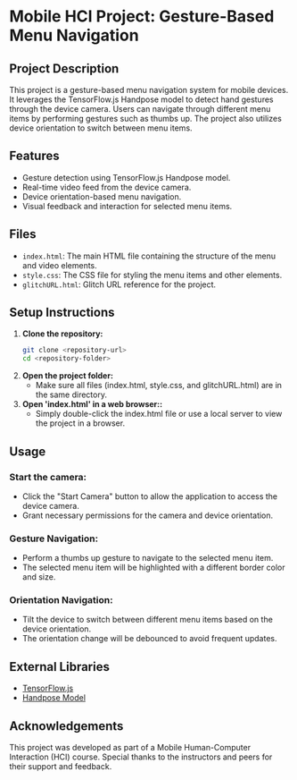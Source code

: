 # Mobile HCI Project: Gesture-Based Menu Navigation

## Project Description

This project is a gesture-based menu navigation system for mobile devices. It leverages the TensorFlow.js Handpose model to detect hand gestures through the device camera. Users can navigate through different menu items by performing gestures such as thumbs up. The project also utilizes device orientation to switch between menu items.

## Features

- Gesture detection using TensorFlow.js Handpose model.
- Real-time video feed from the device camera.
- Device orientation-based menu navigation.
- Visual feedback and interaction for selected menu items.

## Files

- `index.html`: The main HTML file containing the structure of the menu and video elements.
- `style.css`: The CSS file for styling the menu items and other elements.
- `glitchURL.html`: Glitch URL reference for the project.

## Setup Instructions

1. **Clone the repository:**
   ```bash
   git clone <repository-url>
   cd <repository-folder>

2. **Open the project folder:**
   - Make sure all files (index.html, style.css,
    and glitchURL.html) are in the same directory.
3. **Open 'index.html' in a web browser::**
   - Simply double-click the index.html file or use a
    local server to view the project in a browser.

## Usage

### Start the camera:
- Click the "Start Camera" button to allow the application to access the device camera.
- Grant necessary permissions for the camera and device orientation.

### Gesture Navigation:
- Perform a thumbs up gesture to navigate to the selected menu item.
- The selected menu item will be highlighted with a different border color and size.

### Orientation Navigation:
- Tilt the device to switch between different menu items based on the device orientation.
- The orientation change will be debounced to avoid frequent updates.

## External Libraries
- [TensorFlow.js](https://cdn.jsdelivr.net/npm/@tensorflow/tfjs@latest)
- [Handpose Model](https://cdn.jsdelivr.net/npm/@tensorflow-models/handpose@latest)

## Acknowledgements
This project was developed as part of a Mobile Human-Computer Interaction (HCI) course. Special thanks to the instructors and peers for their support and feedback.


